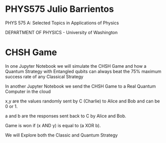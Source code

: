 # PHYS575 Julio Barrientos
PHYS 575 A: Selected Topics in Applications of Physics

DEPARTMENT OF PHYSICS - University of Washington



# CHSH Game
In one Jupyter Notebook we will simulate the CHSH Game and how a Quantum Strategy with Entangled qubits can always beat the 75% maximum success rate of any Classical Strategy

In another Jupyter Notebook we send the CHSH Game to a Real Quantum Computer in the cloud 

x,y are the values randomly sent by C (Charlie) to Alice and Bob and can be 0 or 1. 

a and b are the responses sent back to C by Alice and Bob. 

Game is won if (x AND y) is equal to (a XOR b).

We will Explore both the Classic and Quantum Strategy
